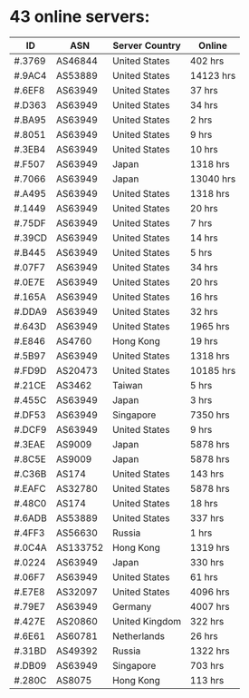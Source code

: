 # 43 online servers:

| ID | ASN | Server Country | Online |
| ------ | ------ | ------ | ------ |
| #.3769 | AS46844 | United States | 402 hrs |
| #.9AC4 | AS53889 | United States | 14123 hrs |
| #.6EF8 | AS63949 | United States | 37 hrs |
| #.D363 | AS63949 | United States | 34 hrs |
| #.BA95 | AS63949 | United States | 2 hrs |
| #.8051 | AS63949 | United States | 9 hrs |
| #.3EB4 | AS63949 | United States | 10 hrs |
| #.F507 | AS63949 | Japan | 1318 hrs |
| #.7066 | AS63949 | Japan | 13040 hrs |
| #.A495 | AS63949 | United States | 1318 hrs |
| #.1449 | AS63949 | United States | 20 hrs |
| #.75DF | AS63949 | United States | 7 hrs |
| #.39CD | AS63949 | United States | 14 hrs |
| #.B445 | AS63949 | United States | 5 hrs |
| #.07F7 | AS63949 | United States | 34 hrs |
| #.0E7E | AS63949 | United States | 20 hrs |
| #.165A | AS63949 | United States | 16 hrs |
| #.DDA9 | AS63949 | United States | 32 hrs |
| #.643D | AS63949 | United States | 1965 hrs |
| #.E846 | AS4760 | Hong Kong | 19 hrs |
| #.5B97 | AS63949 | United States | 1318 hrs |
| #.FD9D | AS20473 | United States | 10185 hrs |
| #.21CE | AS3462 | Taiwan | 5 hrs |
| #.455C | AS63949 | Japan | 3 hrs |
| #.DF53 | AS63949 | Singapore | 7350 hrs |
| #.DCF9 | AS63949 | United States | 9 hrs |
| #.3EAE | AS9009 | Japan | 5878 hrs |
| #.8C5E | AS9009 | Japan | 5878 hrs |
| #.C36B | AS174 | United States | 143 hrs |
| #.EAFC | AS32780 | United States | 5878 hrs |
| #.48C0 | AS174 | United States | 18 hrs |
| #.6ADB | AS53889 | United States | 337 hrs |
| #.4FF3 | AS56630 | Russia | 1 hrs |
| #.0C4A | AS133752 | Hong Kong | 1319 hrs |
| #.0224 | AS63949 | Japan | 330 hrs |
| #.06F7 | AS63949 | United States | 61 hrs |
| #.E7E8 | AS32097 | United States | 4096 hrs |
| #.79E7 | AS63949 | Germany | 4007 hrs |
| #.427E | AS20860 | United Kingdom | 322 hrs |
| #.6E61 | AS60781 | Netherlands | 26 hrs |
| #.31BD | AS49392 | Russia | 1322 hrs |
| #.DB09 | AS63949 | Singapore | 703 hrs |
| #.280C | AS8075 | Hong Kong | 113 hrs |

